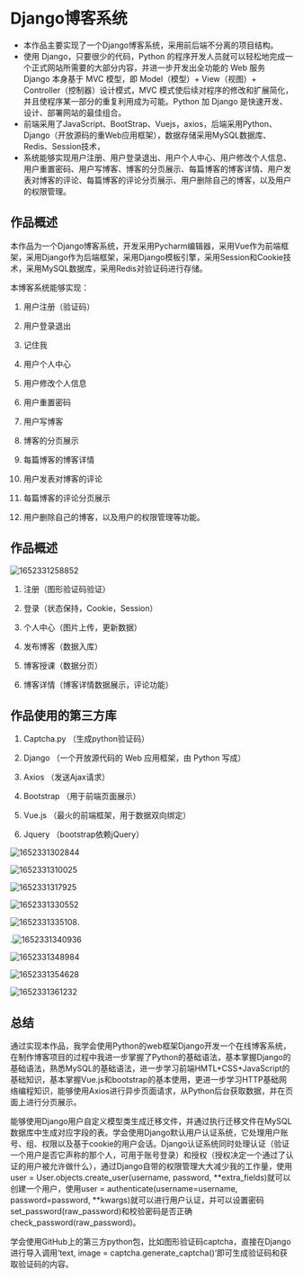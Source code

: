 #          Django博客系统  

- 本作品主要实现了一个Django博客系统，采用前后端不分离的项目结构。
- 使用 Django，只要很少的代码，Python 的程序开发人员就可以轻松地完成一个正式网站所需要的大部分内容，并进一步开发出全功能的 Web 服务 Django 本身基于 MVC 模型，即 Model（模型）+ View（视图）+ Controller（控制器）设计模式，MVC 模式使后续对程序的修改和扩展简化，并且使程序某一部分的重复利用成为可能。Python 加 Django 是快速开发、设计、部署网站的最佳组合。
- 前端采用了JavaScript、BootStrap、Vuejs，axios，后端采用Python、Django（开放源码的重Web应用框架），数据存储采用MySQL数据库、Redis、Session技术，
- 系统能够实现用户注册、用户登录退出、用户个人中心、用户修改个人信息、用户重置密码、用户写博客、博客的分页展示、每篇博客的博客详情、用户发表对博客的评论、每篇博客的评论分页展示、用户删除自己的博客，以及用户的权限管理。

##          作品概述  

本作品为一个Django博客系统，开发采用Pycharm编辑器，采用Vue作为前端框架，采用Django作为后端框架，采用Django模板引擎，采用Session和Cookie技术，采用MySQL数据库，采用Redis对验证码进行存储。

本博客系统能够实现：

1. 用户注册（验证码）

2. 用户登录退出

3. 记住我

4. 用户个人中心

5. 用户修改个人信息

6. 用户重置密码
7. 用户写博客

8. 博客的分页展示

9. 每篇博客的博客详情

10. 用户发表对博客的评论

11. 每篇博客的评论分页展示

12. 用户删除自己的博客，以及用户的权限管理等功能。

## 作品概述  

![1652331258852](Readme.assets/1652331258852.png)

1. 注册（图形验证码验证）

2. 登录（状态保持，Cookie，Session）

3. 个人中心（图片上传，更新数据）

4. 发布博客（数据入库）

5. 博客授课（数据分页）

6. 博客详情（博客详情数据展示，评论功能）

## 作品使用的第三方库

1. Captcha.py （生成python验证码）

2. Django （一个开放源代码的 Web 应用框架，由 Python 写成）

3. Axios （发送Ajax请求）

4. Bootstrap （用于前端页面展示）

5. Vue.js （最火的前端框架，用于数据双向绑定）

6. Jquery （bootstrap依赖jQuery）

![1652331302844](Readme.assets/1652331302844.png)

![1652331310025](Readme.assets/1652331310025.png)

![1652331317925](Readme.assets/1652331317925.png)



![1652331330552](Readme.assets/1652331330552.png)

![1652331335108](Readme.assets/1652331335108.png).

.![1652331340936](Readme.assets/1652331340936.png)

![1652331348984](Readme.assets/1652331348984.png)

![1652331354628](Readme.assets/1652331354628.png)

![1652331361232](Readme.assets/1652331361232.png)



## 总结

通过实现本作品，我学会使用Python的web框架Django开发一个在线博客系统，在制作博客项目的过程中我进一步掌握了Python的基础语法，基本掌握Django的基础语法，熟悉MySQL的基础语法，进一步学习前端HMTL+CSS+JavaScript的基础知识，基本掌握Vue.js和bootstrap的基本使用，更进一步学习HTTP基础网络编程知识，能够使用Axios进行异步页面请求，从Python后台获取数据，并在页面上进行分页展示。

能够使用Django用户自定义模型类生成迁移文件，并通过执行迁移文件在MySQL数据库中生成对应字段的表。学会使用Django默认用户认证系统，它处理用户账号、组、权限以及基于cookie的用户会话。Django认证系统同时处理认证（验证一个用户是否它声称的那个人，可用于账号登录）和授权（授权决定一个通过了认证的用户被允许做什么），通过Django自带的权限管理大大减少我的工作量，使用user = User.objects.create_user(username, password, **extra_fields)就可以创建一个用户，使用user = authenticate(username=username, password=password, **kwargs)就可以进行用户认证，并可以设置密码set_password(raw_password)和校验密码是否正确check_password(raw_password)。

学会使用GitHub上的第三方python包，比如图形验证码captcha，直接在Django进行导入调用‘text, image = captcha.generate_captcha()’即可生成验证码和获取验证码的内容。